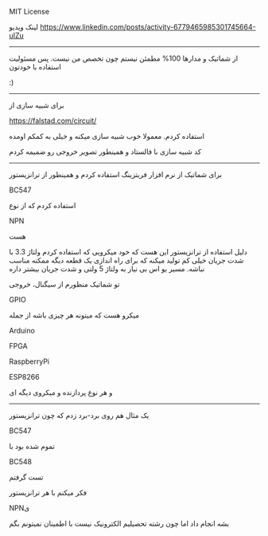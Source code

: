 MIT License

لینک ویدیو
https://www.linkedin.com/posts/activity-6779465985301745664-uIZu
_____
از شماتیک و مدارها 100% مطمئن نیستم چون تخصص من نیست. پس مسئولیت استفاده با خودتون

:)

_____
برای شبیه سازی از

https://falstad.com/circuit/

استفاده کردم. معمولا خوب شبیه سازی میکنه و خیلی به کمکم اومده

کد شبیه سازی با فالستاد و همینطور تصویر خروجی رو ضمیمه کردم

_____
برای شماتیک از نرم افزار فریتزینگ استفاده کردم و همینطور از ترانزیستور

BC547 

استفاده کردم که از نوع

NPN

هست


دلیل استفاده از ترانزیستور این هست که خود میکرویی که استفاده کردم ولتاژ 3.3 با شدت جریان خیلی کم تولید میکنه که برای راه اندازی یک قطعه دیگه ممکنه مناسب نباشه. مسیر یو اس بی نیاز به ولتاژ 5 ولتی و شدت جریان بیشتر داره

تو شماتیک منظورم از سیگنال، خروجی

GPIO

میکرو هست که میتونه هر چیزی باشه از جمله

Arduino

FPGA

RaspberryPi

ESP8266

و هر نوع پردازنده و میکروی دیگه ای

_____
یک مثال هم روی برد-برد زدم که چون ترانزیستور

BC547

تموم شده بود با

BC548

تست گرفتم

فکر میکنم با هر ترانزیستور

NPNی

بشه انجام داد اما چون رشته تحصیلیم الکترونیک نیست با اطمینان نمیتونم بگم